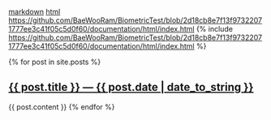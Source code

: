 [markdown](documentation/markdown/index.md)
[html](documentation/html/index.html)
https://github.com/BaeWooRam/BiometricTest/blob/2d18cb8e7f13f97322071777ee3c41f05c5d0f60/documentation/html/index.html
{% include https://github.com/BaeWooRam/BiometricTest/blob/2d18cb8e7f13f97322071777ee3c41f05c5d0f60/documentation/html/index.html %}

{% for post in site.posts %}
    <a href="{{ post.url }}">
        <h2>{{ post.title }} &mdash; {{ post.date | date_to_string }}</h2>
    </a>
    {{ post.content }}
{% endfor %}
